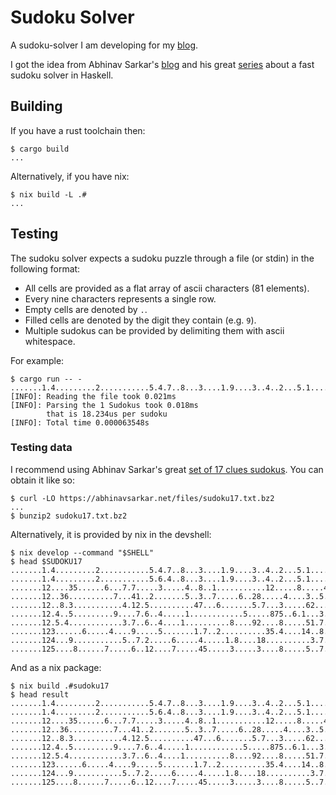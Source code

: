 # Sudoku Solver

A sudoku-solver I am developing for my [blog][1].

I got the idea from Abhinav Sarkar's [blog][2] and his great [series][3] about a fast sudoku solver in Haskell.

## Building

If you have a rust toolchain then:

```console
$ cargo build
...
```

Alternatively, if you have nix:

```console
$ nix build -L .#
...
```

## Testing

The sudoku solver expects a sudoku puzzle through a file (or stdin) in the following format:

- All cells are provided as a flat array of ascii characters (81 elements).
- Every nine characters represents a single row.
- Empty cells are denoted by `.`.
- Filled cells are denoted by the digit they contain (e.g. `9`).
- Multiple sudokus can be provided by delimiting them with ascii whitespace.

For example:

```console
$ cargo run -- -
.......1.4.........2...........5.4.7..8...3....1.9....3..4..2...5.1........8.6...
[INFO]: Reading the file took 0.021ms
[INFO]: Parsing the 1 Sudokus took 0.018ms
        that is 18.234us per sudoku
[INFO]: Total time 0.000063548s
```

### Testing data

I recommend using Abhinav Sarkar's great [set of 17 clues sudokus][4]. You can obtain it like so:

```console
$ curl -LO https://abhinavsarkar.net/files/sudoku17.txt.bz2
...
$ bunzip2 sudoku17.txt.bz2
```

Alternatively, it is provided by nix in the devshell:

```console
$ nix develop --command "$SHELL"
$ head $SUDOKU17
.......1.4.........2...........5.4.7..8...3....1.9....3..4..2...5.1........8.6...
.......1.4.........2...........5.6.4..8...3....1.9....3..4..2...5.1........8.7...
.......12....35......6...7.7.....3.....4..8..1...........12.....8.....4..5....6..
.......12..36..........7...41..2.......5..3..7.....6..28.....4....3..5...........
.......12..8.3...........4.12.5..........47...6.......5.7...3.....62.......1.....
.......12.4..5.........9....7.6..4.....1............5.....875..6.1...3..2........
.......12.5.4............3.7..6..4....1..........8....92....8.....51.7.......3...
.......123......6.....4....9.....5.......1.7..2..........35.4....14..8...6.......
.......124...9...........5..7.2.....6.....4.....1.8....18..........3.7..5.2......
.......125....8......7.....6..12....7.....45.....3.....3....8.....5..7...2.......
```

And as a nix package:

```console
$ nix build .#sudoku17
$ head result
.......1.4.........2...........5.4.7..8...3....1.9....3..4..2...5.1........8.6...
.......1.4.........2...........5.6.4..8...3....1.9....3..4..2...5.1........8.7...
.......12....35......6...7.7.....3.....4..8..1...........12.....8.....4..5....6..
.......12..36..........7...41..2.......5..3..7.....6..28.....4....3..5...........
.......12..8.3...........4.12.5..........47...6.......5.7...3.....62.......1.....
.......12.4..5.........9....7.6..4.....1............5.....875..6.1...3..2........
.......12.5.4............3.7..6..4....1..........8....92....8.....51.7.......3...
.......123......6.....4....9.....5.......1.7..2..........35.4....14..8...6.......
.......124...9...........5..7.2.....6.....4.....1.8....18..........3.7..5.2......
.......125....8......7.....6..12....7.....45.....3.....3....8.....5..7...2.......
```

[1]: https://jalil-salame.github.io
[2]: https://abhinavsarkar.net/
[3]: https://abhinavsarkar.net/posts/fast-sudoku-solver-in-haskell-1/
[4]: https://abhinavsarkar.net/files/sudoku17.txt.bz2
